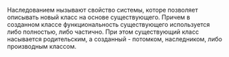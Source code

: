 Наследованием нызывают свойство системы, которе позволяет описывать новый класс на основе существующего.
Причем в созданном классе функциональность существующего используется либо полностью, либо частично.
При этом существующий класс насывается родительским, а созданный - потомком, наследником, либо производным классом.